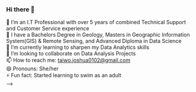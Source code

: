 ### Hi there 👋

 🔭 I’m an I.T Professional with over 5 years of combined Technical Support and Customer Service experience <br/>
 🌱 I have a Bachelors Degree in Geology, Masters in Geographic Information System(GIS) & Remote Sensing, and Advanced Diploma in Data Science <br/>
 🌱 I’m currently learning to sharpen my Data Analytics skills <br/>
 👯 I’m looking to collaborate on Data Analysis Projects <br/>
 📫 How to reach me: taiwo.joshua0102@gmail.com <br/>
 😄 Pronouns: She/her <br/>
 ⚡ Fun fact: Started learning to swim as an adult <br/>
-->

